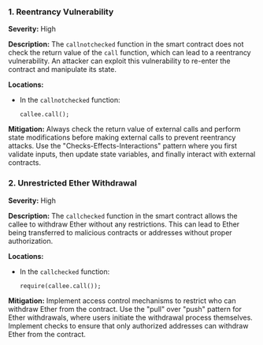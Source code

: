 ### 1. **Reentrancy Vulnerability**

**Severity:**
High

**Description:**
The `callnotchecked` function in the smart contract does not check the return value of the `call` function, which can lead to a reentrancy vulnerability. An attacker can exploit this vulnerability to re-enter the contract and manipulate its state.

**Locations:**

- In the `callnotchecked` function:
  ```solidity
  callee.call();
  ```

**Mitigation:**
Always check the return value of external calls and perform state modifications before making external calls to prevent reentrancy attacks. Use the "Checks-Effects-Interactions" pattern where you first validate inputs, then update state variables, and finally interact with external contracts.

### 2. **Unrestricted Ether Withdrawal**

**Severity:**
High

**Description:**
The `callchecked` function in the smart contract allows the callee to withdraw Ether without any restrictions. This can lead to Ether being transferred to malicious contracts or addresses without proper authorization.

**Locations:**

- In the `callchecked` function:
  ```solidity
  require(callee.call());
  ```

**Mitigation:**
Implement access control mechanisms to restrict who can withdraw Ether from the contract. Use the "pull" over "push" pattern for Ether withdrawals, where users initiate the withdrawal process themselves. Implement checks to ensure that only authorized addresses can withdraw Ether from the contract.